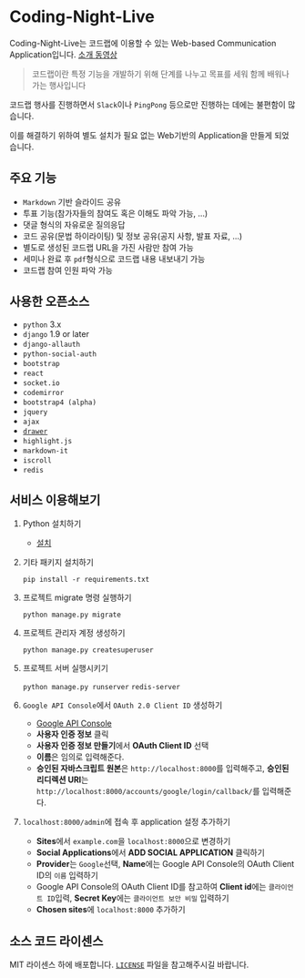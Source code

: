 # Coding-Night-Live
Coding-Night-Live는 코드랩에 이용할 수 있는 Web-based Communication Application입니다. [소개 동영상](https://youtu.be/-EFYUEsLLDo)
>코드랩이란 특정 기능을 개발하기 위해 단계를 나누고 목표를 세워 함께 배워나가는 행사입니다

코드랩 행사를 진행하면서 `Slack`이나 `PingPong` 등으로만 진행하는 데에는 불편함이 많습니다.

이를 해결하기 위하여 별도 설치가 필요 없는 Web기반의 Application을 만들게 되었습니다.

## 주요 기능
* `Markdown` 기반 슬라이드 공유
* 투표 기능(참가자들의 참여도 혹은 이해도 파악 가능, ...)
* 댓글 형식의 자유로운 질의응답
* 코드 공유(문법 하이라이팅) 및 정보 공유(공지 사항, 발표 자료, ...)
* 별도로 생성된 코드랩 URL을 가진 사람만 참여 가능
* 세미나 완료 후 `pdf`형식으로 코드랩 내용 내보내기 가능
* 코드랩 참여 인원 파악 가능

## 사용한 오픈소스
* `python` 3.x
* `django` 1.9 or later
* `django-allauth`
* `python-social-auth`
* `bootstrap`
* `react`
* `socket.io`
* `codemirror`
* `bootstrap4 (alpha)`
* `jquery`
* `ajax`
* [`drawer`](https://github.com/blivesta/drawer)
* `highlight.js`
* `markdown-it`
* `iscroll`
* `redis`


## 서비스 이용해보기
1. Python 설치하기

    * [설치](https://python.org)

2. 기타 패키지 설치하기

    ```pip install -r requirements.txt```

3. 프로젝트 migrate 명령 실행하기

    ```python manage.py migrate```

4. 프로젝트 관리자 계정 생성하기

    ```python manage.py createsuperuser```

5. 프로젝트 서버 실행시키기

    ```python manage.py runserver```
    ```redis-server```

6. `Google API Console`에서 `OAuth 2.0 Client ID` 생성하기

    * [Google API Console](https://console.developers.google.com/)
    * **사용자 인증 정보** 클릭
    * **사용자 인증 정보 만들기**에서 **OAuth Client ID** 선택
    * **이름**은 임의로 입력해준다.
    * **승인된 자바스크립트 원본**은 `http://localhost:8000`를 입력해주고, **승인된 리디렉션 URI**는 `http://localhost:8000/accounts/google/login/callback/`를 입력해준다.

7. `localhost:8000/admin`에 접속 후 application 설정 추가하기
    * **Sites**에서 `example.com`을 `localhost:8000`으로 변경하기
    * **Social Applications**에서 **ADD SOCIAL APPLICATION** 클릭하기
    * **Provider**는 `Google`선택, **Name**에는 Google API Console의 OAuth Client ID의 `이름` 입력하기
    * Google API Console의 OAuth Client ID를 참고하여 **Client id**에는 `클라이언트 ID`입력, **Secret Key**에는 `클라이언트 보안 비밀` 입력하기
    * **Chosen sites**에 `localhost:8000` 추가하기

## 소스 코드 라이센스
MIT 라이센스 하에 배포합니다. [`LICENSE`](https://github.com/punkyoon/coding-night-live/blob/master/LICENSE) 파일을 참고해주시길 바랍니다.
